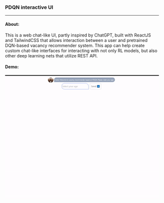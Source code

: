 ### PDQN interactive UI
---
#### **About:**
This is a web chat-like UI, partly inspired by ChatGPT, built with ReactJS and TailwindCSS that allows interaction between a user and pretrained DQN-based vacancy recommender system. This app can help create custom chat-like interfaces for interacting with not only RL models, but also other deep learning nets that utilize REST API.

#### **Demo:** 
![PDQN demo](pdqn_demo.gif)